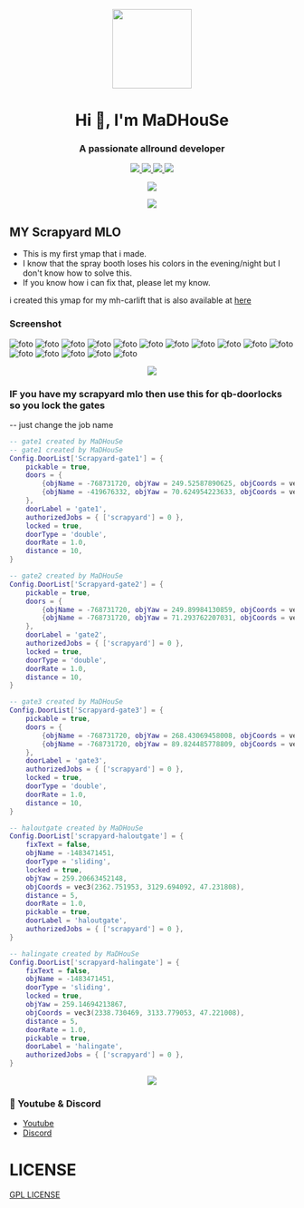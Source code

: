 <p align="center">
    <img width="140" src="https://icons.iconarchive.com/icons/iconarchive/red-orb-alphabet/128/Letter-M-icon.png" />  
    <h1 align="center">Hi 👋, I'm MaDHouSe</h1>
    <h3 align="center">A passionate allround developer </h3>    
</p>
<p align="center">
  <a href="https://github.com/MaDHouSe79/mh-scrapyardMLO/issues">
    <img src="https://img.shields.io/github/issues/MaDHouSe79/mh-scrapyardMLO"/> 
  </a>
  <a href="https://github.com/MaDHouSe79/mh-scrapyardMLO/network/members">
    <img src="https://img.shields.io/github/forks/MaDHouSe79/mh-scrapyardMLO"/> 
  </a>  
  <a href="https://github.com/MaDHouSe79/mh-scrapyardMLO/stargazers">
    <img src="https://img.shields.io/github/stars/MaDHouSe79/mh-scrapyardMLO"/> 
  </a>
  <a href="https://github.com/MaDHouSe79/mh-scrapyardMLO/blob/main/LICENSE">
    <img src="https://img.shields.io/github/license/MaDHouSe79/mh-scrapyardMLO?color=black"/> 
  </a>  
</p>

<p align="center">
  <img alig src="https://github-profile-trophy.vercel.app/?username=MaDHouSe79&margin-w=15&column=6" />
</p>

<p align="center">
<img alig src="https://raw.githubusercontent.com/kamranahmedse/driver.js/master/demo/images/split.png" />
</p>

## MY Scrapyard MLO 
- This is my first ymap that i made.
- I know that the spray booth loses his colors in the evening/night but I don't know how to solve this.
- If you know how i can fix that, please let my know.

i created this ymap for my mh-carlift that is also available at [here](https://github.com/MaDHouSe79/mh-carlift)

### Screenshot
![foto](https://www.madirc.nl/fivem/scrapyardMLO/Schermafbeelding%202022-11-10%20151815.png)
![foto](https://www.madirc.nl/fivem/scrapyardMLO/Schermafbeelding%202022-11-10%20151856.png)
![foto](https://www.madirc.nl/fivem/scrapyardMLO/Schermafbeelding%202022-11-10%20151929.png)
![foto](https://www.madirc.nl/fivem/scrapyardMLO/Schermafbeelding%202022-11-10%20152012.png)
![foto](https://www.madirc.nl/fivem/scrapyardMLO/Schermafbeelding%202022-11-10%20152120.png)
![foto](https://www.madirc.nl/fivem/scrapyardMLO/Schermafbeelding%202022-11-10%20152150.png)
![foto](https://www.madirc.nl/fivem/scrapyardMLO/Schermafbeelding%202022-11-10%20152229.png)
![foto](https://www.madirc.nl/fivem/scrapyardMLO/Schermafbeelding%202022-11-10%20152255.png)
![foto](https://www.madirc.nl/fivem/scrapyardMLO/Schermafbeelding%202022-11-10%20152320.png)
![foto](https://www.madirc.nl/fivem/scrapyardMLO/Schermafbeelding%202022-11-10%20152347.png)
![foto](https://www.madirc.nl/fivem/scrapyardMLO/Schermafbeelding%202022-11-10%20152415.png)
![foto](https://www.madirc.nl/fivem/scrapyardMLO/Schermafbeelding%202022-11-10%20152443.png)
![foto](https://www.madirc.nl/fivem/scrapyardMLO/Schermafbeelding%202022-11-10%20152522.png)
![foto](https://www.madirc.nl/fivem/scrapyardMLO/Schermafbeelding%202022-11-10%20152813.png)
![foto](https://www.madirc.nl/fivem/scrapyardMLO/Schermafbeelding%202022-11-10%20152904.png)
![foto](https://www.madirc.nl/fivem/scrapyardMLO/Schermafbeelding%202022-11-10%20152947.png)

<p align="center">
<img alig src="https://raw.githubusercontent.com/kamranahmedse/driver.js/master/demo/images/split.png" />
</p>

### IF you have my scrapyard mlo then use this for qb-doorlocks so you lock the gates
-- just change the job name
```lua
-- gate1 created by MaDHouSe
-- gate1 created by MaDHouSe
Config.DoorList['Scrapyard-gate1'] = {
    pickable = true,
    doors = {
        {objName = -768731720, objYaw = 249.52587890625, objCoords = vec3(2386.989258, 3125.980225, 48.316544)},
        {objName = -419676332, objYaw = 70.624954223633, objCoords = vec3(2383.785156, 3117.284912, 48.316544)}
    },
    doorLabel = 'gate1',
    authorizedJobs = { ['scrapyard'] = 0 },
    locked = true,
    doorType = 'double',
    doorRate = 1.0,
    distance = 10,
}

-- gate2 created by MaDHouSe
Config.DoorList['Scrapyard-gate2'] = {
    pickable = true,
    doors = {
        {objName = -768731720, objYaw = 249.89984130859, objCoords = vec3(2383.708984, 3117.118896, 48.316544)},
        {objName = -768731720, objYaw = 71.293762207031, objCoords = vec3(2379.629883, 3105.638428, 48.316544)}
    },
    doorLabel = 'gate2',
    authorizedJobs = { ['scrapyard'] = 0 },
    locked = true,
    doorType = 'double',
    doorRate = 1.0,
    distance = 10,
}

-- gate3 created by MaDHouSe
Config.DoorList['Scrapyard-gate3'] = {
    pickable = true,
    doors = {
        {objName = -768731720, objYaw = 268.43069458008, objCoords = vec3(2435.224609, 3116.781006, 48.316544)},
        {objName = -768731720, objYaw = 89.824485778809, objCoords = vec3(2435.158203, 3104.599365, 48.316544)}
    },
    doorLabel = 'gate3',
    authorizedJobs = { ['scrapyard'] = 0 },
    locked = true,
    doorType = 'double',
    doorRate = 1.0,
    distance = 10,
}

-- haloutgate created by MaDHouSe
Config.DoorList['scrapyard-haloutgate'] = {
    fixText = false,
    objName = -1483471451,
    doorType = 'sliding',
    locked = true,
    objYaw = 259.20663452148,
    objCoords = vec3(2362.751953, 3129.694092, 47.231808),
    distance = 5,
    doorRate = 1.0,
    pickable = true,
    doorLabel = 'haloutgate',
    authorizedJobs = { ['scrapyard'] = 0 },
}

-- halingate created by MaDHouSe
Config.DoorList['scrapyard-halingate'] = {
    fixText = false,
    objName = -1483471451,
    doorType = 'sliding',
    locked = true,
    objYaw = 259.14694213867,
    objCoords = vec3(2338.730469, 3133.779053, 47.221008),
    distance = 5,
    doorRate = 1.0,
    pickable = true,
    doorLabel = 'halingate',
    authorizedJobs = { ['scrapyard'] = 0 },
}
```

<p align="center">
<img alig src="https://raw.githubusercontent.com/kamranahmedse/driver.js/master/demo/images/split.png" />
</p>

### 🙈 Youtube & Discord
- [Youtube](https://www.youtube.com/@MaDHouSe79)
- [Discord](https://discord.gg/cEMSeE9dgS)


# LICENSE
[GPL LICENSE](./LICENSE)
